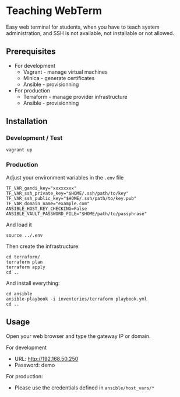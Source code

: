 
# Teaching WebTerm

Easy web terminal for students, when you have to teach system administration,
and SSH is not available, not installable or not allowed.

## Prerequisites

* For development
  * Vagrant - manage virtual machines
  * Minica - generate certificates
  * Ansible - provisionning
* For production
  * Terraform - manage provider infrastructure
  * Ansible - provisionning

## Installation

### Development / Test

    vagrant up

### Production

Adjust your environment variables in the `.env` file

    TF_VAR_gandi_key="xxxxxxxx"
    TF_VAR_ssh_private_key="$HOME/.ssh/path/to/key"
    TF_VAR_ssh_public_key="$HOME/.ssh/path/to/key.pub"
    TF_VAR_domain_name="example.com"
    ANSIBLE_HOST_KEY_CHECKING=False
    ANSIBLE_VAULT_PASSWORD_FILE="$HOME/path/to/passphrase"

And load it

    source ../.env

Then create the infrastructure:

    cd terraform/
    terraform plan
    terraform apply
    cd ..

And install everything:

    cd ansible
    ansible-playbook -i inventories/terraform playbook.yml
    cd ..

## Usage

Open your web browser and type the gateway IP or domain.

For development

* URL: <http://192.168.50.250>
* Password: demo

For production:

* Please use the credentials defined in `ansible/host_vars/*`

